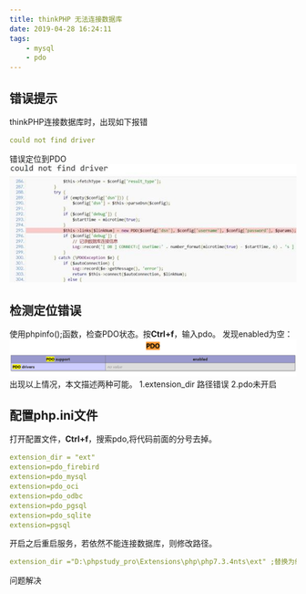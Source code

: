 ```yaml
---
title: thinkPHP 无法连接数据库
date: 2019-04-28 16:24:11
tags:
    - mysql
    - pdo
---
```

## 错误提示
thinkPHP连接数据库时，出现如下报错
```yaml
could not find driver
```
错误定位到PDO
![](/images/sql-pdo-1.jpg)
## 检测定位错误
使用phpinfo();函数，检查PDO状态。按**Ctrl+f**，输入pdo。
发现enabled为空：
![](/images/sql-pdo-2.png)
出现以上情况，本文描述两种可能。
1.extension_dir 路径错误
2.pdo未开启
## 配置php.ini文件
打开配置文件，**Ctrl+f**，搜索pdo,将代码前面的分号去掉。
```yaml
extension_dir = "ext"
extension=pdo_firebird
extension=pdo_mysql
extension=pdo_oci
extension=pdo_odbc
extension=pdo_pgsql
extension=pdo_sqlite
extension=pgsql
```
开启之后重启服务，若依然不能连接数据库，则修改路径。
```yaml
extension_dir ="D:\phpstudy_pro\Extensions\php\php7.3.4nts\ext" ;替换为绝对路径
```
问题解决